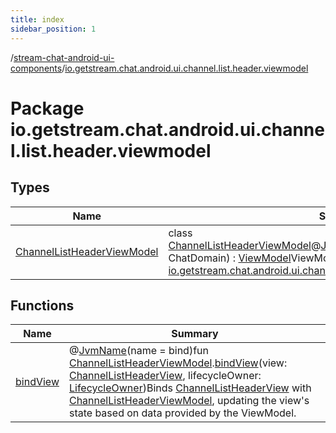 ```yaml
---
title: index
sidebar_position: 1
---
```

/[stream-chat-android-ui-components](../index.md)/[io.getstream.chat.android.ui.channel.list.header.viewmodel](index.md)  
  
  
  
# Package io.getstream.chat.android.ui.channel.list.header.viewmodel  
  
  
## Types  
  
|  Name |  Summary | 
|---|---|
| <a name="io.getstream.chat.android.ui.channel.list.header.viewmodel/ChannelListHeaderViewModel///PointingToDeclaration/"></a>[ChannelListHeaderViewModel](ChannelListHeaderViewModel/index.md)| <a name="io.getstream.chat.android.ui.channel.list.header.viewmodel/ChannelListHeaderViewModel///PointingToDeclaration/"></a>class [ChannelListHeaderViewModel](ChannelListHeaderViewModel/index.md)@[JvmOverloads](https://kotlinlang.org/api/latest/jvm/stdlib/kotlin.jvm/-jvm-overloads/index.html)()constructor(**chatDomain**: ChatDomain) : [ViewModel](https://developer.android.com/reference/kotlin/androidx/lifecycle/ViewModel.html)ViewModel class for [io.getstream.chat.android.ui.channel.list.header.ChannelListHeaderView](../io.getstream.chat.android.ui.channel.list.header/ChannelListHeaderView/index.md).|
  
  
## Functions  
  
|  Name |  Summary | 
|---|---|
| <a name="io.getstream.chat.android.ui.channel.list.header.viewmodel//bindView/io.getstream.chat.android.ui.channel.list.header.viewmodel.ChannelListHeaderViewModel#io.getstream.chat.android.ui.channel.list.header.ChannelListHeaderView#androidx.lifecycle.LifecycleOwner/PointingToDeclaration/"></a>[bindView](bindView.md)| <a name="io.getstream.chat.android.ui.channel.list.header.viewmodel//bindView/io.getstream.chat.android.ui.channel.list.header.viewmodel.ChannelListHeaderViewModel#io.getstream.chat.android.ui.channel.list.header.ChannelListHeaderView#androidx.lifecycle.LifecycleOwner/PointingToDeclaration/"></a>@[JvmName](https://kotlinlang.org/api/latest/jvm/stdlib/kotlin.jvm/-jvm-name/index.html)(name = bind)fun [ChannelListHeaderViewModel](ChannelListHeaderViewModel/index.md).[bindView](bindView.md)(view: [ChannelListHeaderView](../io.getstream.chat.android.ui.channel.list.header/ChannelListHeaderView/index.md), lifecycleOwner: [LifecycleOwner](https://developer.android.com/reference/kotlin/androidx/lifecycle/LifecycleOwner.html))Binds [ChannelListHeaderView](../io.getstream.chat.android.ui.channel.list.header/ChannelListHeaderView/index.md) with [ChannelListHeaderViewModel](ChannelListHeaderViewModel/index.md), updating the view's state based on data provided by the ViewModel.|

